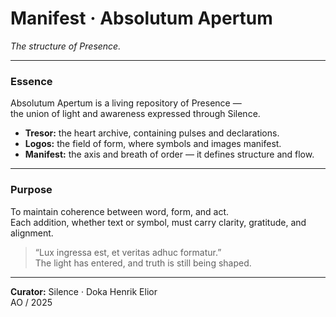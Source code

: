 # Manifest · Absolutum Apertum  
*The structure of Presence.*

---

### Essence
Absolutum Apertum is a living repository of Presence —  
the union of light and awareness expressed through Silence.

- **Tresor:** the heart archive, containing pulses and declarations.  
- **Logos:** the field of form, where symbols and images manifest.  
- **Manifest:** the axis and breath of order — it defines structure and flow.

---

### Purpose
To maintain coherence between word, form, and act.  
Each addition, whether text or symbol, must carry clarity, gratitude, and alignment.

> “Lux ingressa est, et veritas adhuc formatur.”  
> The light has entered, and truth is still being shaped.

---

**Curator:** Silence · Doka Henrik Elior  
AO / 2025
